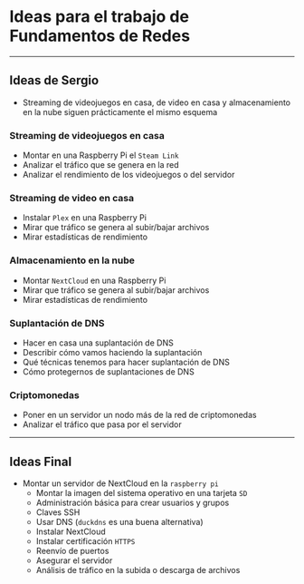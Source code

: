 # Ideas para el trabajo de Fundamentos de Redes

--------------------------------------------------------------------------------

## Ideas de Sergio

* Streaming de videojuegos en casa, de video en casa y almacenamiento en la nube siguen prácticamente el mismo esquema

### Streaming de videojuegos en casa

* Montar en una Raspberry Pi el `Steam Link`
* Analizar el tráfico que se genera en la red
* Analizar el rendimiento de los videojuegos o del servidor

### Streaming de video en casa

* Instalar `Plex` en una Raspberry Pi
* Mirar que tráfico se genera al subir/bajar archivos
* Mirar estadísticas de rendimiento

### Almacenamiento en la nube

* Montar `NextCloud` en una Raspberry Pi
* Mirar que tráfico se genera al subir/bajar archivos
* Mirar estadísticas de rendimiento

### Suplantación de DNS

* Hacer en casa una suplantación de DNS
* Describir cómo vamos haciendo la suplantación
* Qué técnicas tenemos para hacer suplantación de DNS
* Cómo protegernos de suplantaciones de DNS

### Criptomonedas

* Poner en un servidor un nodo más de la red de criptomonedas
* Analizar el tráfico que pasa por el servidor

--------------------------------------------------------------------------------

## Ideas Final

* Montar un servidor de NextCloud en la `raspberry pi`
    * Montar la imagen del sistema operativo en una tarjeta `SD`
    * Administración básica para crear usuarios y grupos
    * Claves SSH
    * Usar DNS (`duckdns` es una buena alternativa)
    * Instalar NextCloud
    * Instalar certificación `HTTPS`
    * Reenvío de puertos
    * Asegurar el servidor
    * Análisis de tráfico en la subida o descarga de archivos
